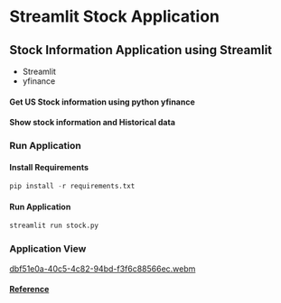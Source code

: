 # Streamlit Stock Application
## Stock Information Application using Streamlit 

- Streamlit
- yfinance

#### Get US Stock information using python yfinance
#### Show stock information and Historical data
### Run Application
#### Install Requirements
```python
pip install -r requirements.txt
```
#### Run Application
```python
streamlit run stock.py
```
### Application View
[dbf51e0a-40c5-4c82-94bd-f3f6c88566ec.webm](https://user-images.githubusercontent.com/100684952/210062431-ca12e6d9-8634-4068-b512-a4d9cb805504.webm)

#### [Reference](https://www.youtube.com/watch?v=JwSS70SZdyM&t=2895s)
